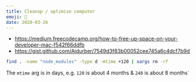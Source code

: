 ```yaml
---
title: Cleanup / optimise computer
emoji: 🧼
date: 2020-03-26
---
```


- https://medium.freecodecamp.org/how-to-free-up-space-on-your-developer-mac-f542f66ddfb
- https://gist.github.com/Aidurber/7549d3f83b00052cee745a6c4dcf7b9d

```sh
find . -name "node_modules" -type d -mtime +120 | xargs rm -rf
```

The `mtime` arg is in days, e.g. `120` is about 4 months & `240` is about 8 months`
